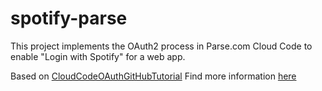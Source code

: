 # spotify-parse
This project implements the OAuth2 process in Parse.com Cloud Code to enable "Login with Spotify" for a web app.

Based on [CloudCodeOAuthGitHubTutorial](https://github.com/ParsePlatform/CloudCodeOAuthGitHubTutorial)
Find more information [here](https://parse.com/tutorials/adding-third-party-authentication-to-your-web-app)
